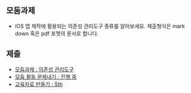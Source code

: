 ## 모둠과제

* iOS 앱 제작에 활용되는 의존성 관리도구 종류를 알아보세요. 제출형식은 mark down 혹은 pdf 포멧의 문서로 합니다.

## 제출
* [모둠과제 : 의존성 관리도구](DependencyManager.md)
* [모둠 활동 문제내기 : 진행 중](groupAssignment.md)
* [교육자료 만들기 : Sth](sth.md)


